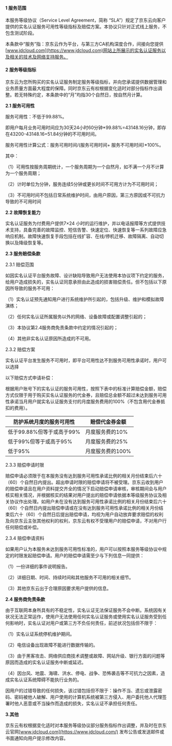 ####  1 服务范围 

本服务等级协议（Service Level Agreement，简称 “SLA”）规定了京东云向客户提供的实名认证服务可用性等级指标及赔偿方案。本协议只针对正式线上服务，不包含测试阶段。

本条款中“服务”指：京东云作为平台，与第三方CA机构深度合作，间接向您提供[www.jdcloud.com](https://www.jdcloud.com)网站上所展示的实名认证服务以及相关的技术及网络支持服务。 

#### 2 服务等级指标 

京东云为您所购买的实名认证服务制定服务等级指标，并向您承诺提供数据管理和业务质量方面最大程度的保障。同时京东云有权根据变化适时对部分指标作出调整。若无特殊约定，本条款中的“月”均指30个自然日，按自然月计算。 

 **2.1 服务可用性** 

服务可用性：不低于99.88%。

即用户每月业务可用时间应为30天24小时60分钟*99.88%=43148.16分钟，即存在43200-43148.16=51.84分钟的不可用时间。

服务可用性计算公式：服务可用时间/(服务可用时间+ 服务不可用时间)*100%。

其中：

（1）可用性按服务周期统计，一个服务周期为一个自然月，如不满一个月不计算为一个服务周期；

（2）计时单位为分钟，服务连续5分钟或更长时间不可用方计为不可用时间；

（3）不可用时间不包括日常系统维护时间，由用户原因，第三方原因或不可抗力导致的不可用时间

 **2.2 故障恢复能力** 

实名认证服务为付费用户提供7×24 小时的运行维护，并以电话报障等方式提供技术支持，具备完善的故障监控、短信告警、快速定位、快速恢复等一系列故障应急响应机制。故障快速恢复手段包括在线扩容、在线/停机迁移、故障隔离、自动切换以及降级恢复等。

**2.3 服务赔偿条款** 

2.3.1 赔偿范围

如因实名认证平台服务故障、设计缺陷导致用户无法使用本协议项下约定的服务，给用户造成损失的，实名认证同意承担由此造成的损害赔偿责任。但不包括以下原因所导致的服务不可用：

（1）实名认证预先通知用户进行系统维护所引起的，包括升级、维护和模拟故障演练；

（2）任何实名认证所属服务以外的网络、设备故障或配置调整引起的；

（3）本协议第2.4服务商免责条款中约定的情况引起的；

（4）其他非实名认证原因所造成的不可用。

 

2.3.2 赔偿方案

实名认证平台发生服务不可用时，即平台可用性达不到服务可用性承诺时，用户可以选择

以下赔偿方式申请补偿：

根据用户账号下的实名认证的服务可用性，按照下表中的标准计算赔偿金额，赔偿方式仅限于用于购买实名认证服务的代金券，且赔偿总金额不超过未达到服务可用性承诺当月用户就实名认证服务支付的月度服务费用的100%（不包含用代金券抵扣的费用）。

| 防护系统月度的服务可用性  | 赔偿代金券金额   |
| ------------------------- | ---------------- |
| 低于99.88%但等于或高于99% | 月度服务费的10%  |
| 低于99%但等于或高于95%    | 月度服务费的25%  |
| 低于95%                   | 月度服务费的100% |

 2.3.3 赔偿申请时限

赔偿申请必须限于在本服务没有达到服务可用性承诺比例的相关月份结束后六十（60）个自然日内提出。超出申请时限的赔偿申请将不被受理。京东云收到用户的赔偿申请且在用户资料提交齐全的情况下启动赔偿申请审核，审核期间会与用户核实相关情况，并根据核实的结果对用户提出的赔偿申请依据本等级服务协议及相关协议作出处理。如用户未在没有达到服务可用性承诺比例的相关月份结束后六十（60）个自然日内提出赔偿申请或在没有达到服务可用性承诺比例的相关月份结束后六十（60）个自然日后提出赔偿申请，均视为用户自动放弃要求赔偿的权利及向京东云主张其他权利的权利，京东云有权不受理用户的赔偿申请，不对用户行任何赔偿或补偿。 

2.3.4 赔偿申请资料

如果用户认为本服务未达到服务可用性标准的，用户可以按照本服务等级协议中规定的时限发起赔偿申请。用户的赔偿申请需至少与下列信息一同提供：

（1）一份详细的事件说明报告。

（2）详细日期、时间、持续时间和其他服务不可用的相关细节。

（3）其他京东云出于合理原因要求用户提供的信息。 

**2.4 服务商免责条款** 

由于互联网本身所具有的不稳定性，实名认证无法保证服务不会中断。系统因有关状况无法正常运作，使用户无法使用任何实名认证服务或使用实名认证服务受到任何影响时，实名认证对用户或第三方不负任何责任，前述状况包括但不限于：

（1）实名认证系统停机维护期间。

（2）电信设备出现故障不能进行数据传输的。

（3）由于黑客攻击、网络供应商技术调整或故障、网站升级、银行方面的问题等原因而造成的实名认证服务中断或延迟。

（4）因台风、地震、海啸、洪水、停电、战争、恐怖袭击等不可抗力之因素，造成实名认证系统障碍不能执行业务的。

因用户的过错导致的任何损失，该过错包括但不限于：操作不当、遗忘或泄露密码、密码被他人破解、用户使用的计算机系统被第三方侵入、用户委托他人代理签署时他人恶意或不当操作而造成的损失，实名认证不承担任何责任。 

**3.其他**

京东云有权根据变化适时对本服务等级协议部分服务指标作出调整，并及时在京东云官网[www.jdcloud.com](https://www.jdcloud.com/) 发布公告或发送邮件或书面通知向用户提示修改内容。

 